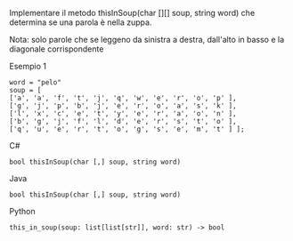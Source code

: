 Implementare il metodo thisInSoup(char [][] soup, string word) che determina se una parola 
è nella zuppa.

Nota: solo parole che se leggeno da sinistra a destra, dall'alto in basso e la diagonale corrispondente

Esempio 1
````
word = "pelo" 
soup = [
['a', 'a', 'f', 't', 'j', 'q', 'w', 'e', 'r', 'o', 'p' ], 
['g', 'j', 'p', 'b', 'j', 'e', 'r', 'o', 'a', 's', 'k' ], 
['l', 'x', 'c', 'e', 't', 'y', 'e', 'r', 'a', 'o', 'n' ], 
['b', 'g', 'j', 'f', 'l', 'd', 'e', 'r', 's', 't', 'o' ], 
['q', 'u', 'e', 'r', 't', 'o', 'g', 's', 'e', 'm', 't' ] ];   
````

C#
````
bool thisInSoup(char [,] soup, string word)
````
Java
````
bool thisInSoup(char [,] soup, string word)
````
Python
````
this_in_soup(soup: list[list[str]], word: str) -> bool
````